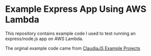 # Example Express App Using AWS Lambda

This repository contains example code I used to test running an express/node.js app on AWS Lambda.

The orginal example code came from [ClaudiaJS Example Projects](https://github.com/claudiajs/example-projects/tree/master/express-app-lambda)